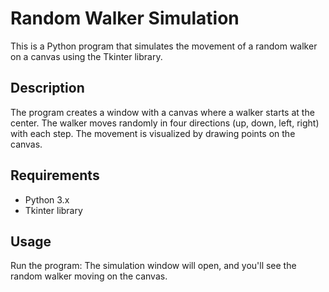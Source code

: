 # Random Walker Simulation

This is a Python program that simulates the movement of a random walker on a canvas using the Tkinter library.

## Description

The program creates a window with a canvas where a walker starts at the center. The walker moves randomly in four directions (up, down, left, right) with each step. The movement is visualized by drawing points on the canvas.

## Requirements

- Python 3.x
- Tkinter library
  
## Usage

Run the program:
The simulation window will open, and you'll see the random walker moving on the canvas.
